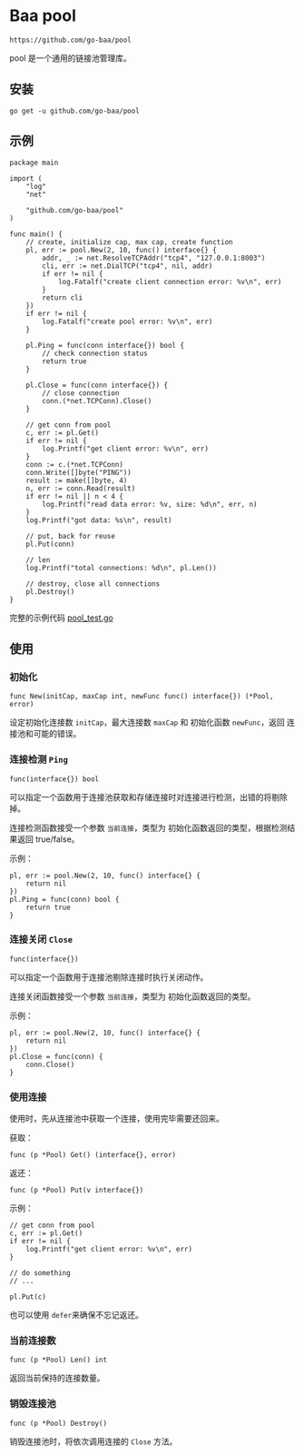# Baa pool

`https://github.com/go-baa/pool`

pool 是一个通用的链接池管理库。

## 安装

```
go get -u github.com/go-baa/pool
```

## 示例

```
package main

import (
    "log"
    "net"

    "github.com/go-baa/pool"
)

func main() {
    // create, initialize cap, max cap, create function
    pl, err := pool.New(2, 10, func() interface{} {
        addr, _ := net.ResolveTCPAddr("tcp4", "127.0.0.1:8003")
        cli, err := net.DialTCP("tcp4", nil, addr)
        if err != nil {
            log.Fatalf("create client connection error: %v\n", err)
        }
        return cli
    })
    if err != nil {
        log.Fatalf("create pool error: %v\n", err)
    }

    pl.Ping = func(conn interface{}) bool {
        // check connection status
        return true
    }

    pl.Close = func(conn interface{}) {
        // close connection
        conn.(*net.TCPConn).Close()
    }

    // get conn from pool
    c, err := pl.Get()
    if err != nil {
        log.Printf("get client error: %v\n", err)
    }
    conn := c.(*net.TCPConn)
    conn.Write([]byte("PING"))
    result := make([]byte, 4)
    n, err := conn.Read(result)
    if err != nil || n < 4 {
        log.Printf("read data error: %v, size: %d\n", err, n)
    }
    log.Printf("got data: %s\n", result)

    // put, back for reuse
    pl.Put(conn)

    // len
    log.Printf("total connections: %d\n", pl.Len())

    // destroy, close all connections
    pl.Destroy()
}
```

完整的示例代码 [pool_test.go](https://github.com/go-baa/pool/blob/master/pool_test.go)

## 使用

### 初始化

`func New(initCap, maxCap int, newFunc func() interface{}) (*Pool, error)`

设定初始化连接数 `initCap`，最大连接数 `maxCap` 和 初始化函数 `newFunc`，返回 连接池和可能的错误。

### 连接检测 `Ping`

`func(interface{}) bool`

可以指定一个函数用于连接池获取和存储连接时对连接进行检测，出错的将剔除掉。

连接检测函数接受一个参数 `当前连接`，类型为 初始化函数返回的类型，根据检测结果返回 true/false。

示例：

```
pl, err := pool.New(2, 10, func() interface{} {
    return nil
})
pl.Ping = func(conn) bool {
    return true
}
```

### 连接关闭 `Close`

`func(interface{})`

可以指定一个函数用于连接池剔除连接时执行关闭动作。

连接关闭函数接受一个参数 `当前连接`，类型为 初始化函数返回的类型。

示例：

```
pl, err := pool.New(2, 10, func() interface{} {
    return nil
})
pl.Close = func(conn) {
    conn.Close()
}
```

### 使用连接

使用时，先从连接池中获取一个连接，使用完毕需要还回来。

获取：

```
func (p *Pool) Get() (interface{}, error)
```

返还：

```
func (p *Pool) Put(v interface{})
```

示例：

```
// get conn from pool
c, err := pl.Get()
if err != nil {
    log.Printf("get client error: %v\n", err)
}

// do something
// ...

pl.Put(c)
```

也可以使用 `defer`来确保不忘记返还。

### 当前连接数

`func (p *Pool) Len() int`

返回当前保持的连接数量。

### 销毁连接池

`func (p *Pool) Destroy()`

销毁连接池时，将依次调用连接的 `Close` 方法。

